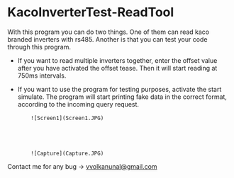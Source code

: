 # KacoInverterTest-ReadTool

With this program you can do two things. One of them can read kaco branded inverters with rs485. 
Another is that you can test your code through this program.

- If you want to read multiple inverters together, enter the offset value after you have activated the offset tease. Then it will start reading at 750ms intervals.

- If you want to use the program for testing purposes, activate the start simulate. The program will start printing fake data in the correct format, according to the incoming query request.


          ![Screen1](Screen1.JPG)




          ![Capture](Capture.JPG)



Contact me for any bug -> vvolkanunal@gmail.com
